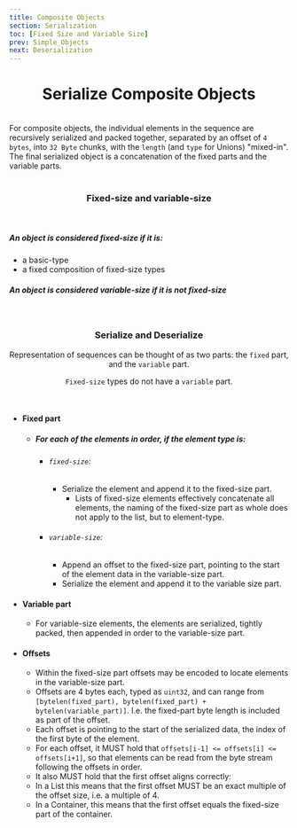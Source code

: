 ```yaml
---
title: Composite Objects
section: Serialization
toc: [Fixed Size and Variable Size]
prev: Simple_Objects
next: Deserialization
---
```


<div align='center' id='Fixed%and%Variable%Size'>

# Serialize Composite Objects
<br/>
</div>
<div align='start'

##### For composite objects, the individual elements in the sequence are recursively serialized and packed together, separated by an offset of `4 bytes`, into `32 Byte` chunks, with the `length` (and `type` for Unions) "mixed-in".  The final serialized object is a concatenation of the fixed parts and the variable parts.
<br/>
<br/>

</div>
<div align='center'>

### Fixed-size and variable-size
<br/>

</div>
<div align='start'>

##### An object is considered **fixed-size** if it is:

- a basic-type
- a fixed composition of fixed-size types

##### An object is considered **variable-size** if it is not fixed-size

<br/>
</div>
<div align='center' id='Serialize%20and%20Deserialize'>

### Serialize and Deserialize

Representation of sequences can be thought of as two parts: the `fixed` part, and the `variable` part.

`Fixed-size` types do not have a `variable` part.

<br/>
</div>
<div align='start'>

- #### Fixed part
  - ##### For each of the elements in order, if the element type is:
    - ###### `fixed-size`:
      - Serialize the element and append it to the fixed-size part.
        - Lists of fixed-size elements effectively concatenate all elements,
          the naming of the fixed-size part as whole does not apply to the list, but to element-type.
    - ###### `variable-size`:
      - Append an offset to the fixed-size part, pointing to the start of the element data in the variable-size part.
      - Serialize the element and append it to the variable size part.
- #### Variable part
    - For variable-size elements, the elements are serialized, tightly packed, then appended in order to the variable-size part.
- #### Offsets
  - Within the fixed-size part offsets may be encoded to locate elements in the variable-size part.
  - Offsets are 4 bytes each, typed as `uint32`, and can range from `[bytelen(fixed_part), bytelen(fixed_part) + bytelen(variable_part)]`. I.e. the fixed-part byte length is included as part of the offset.
  - Each offset is pointing to the start of the serialized data, the index of the first byte of the element.
  - For each offset, it MUST hold that `offsets[i-1] <= offsets[i] <= offsets[i+1]`, so that elements can be read from the byte stream following the offsets in order.
  - It also MUST hold that the first offset aligns correctly:
  - In a List this means that the first offset MUST be an exact multiple of the offset size, i.e. a multiple of 4.
  - In a Container, this means that the first offset equals the fixed-size part of the container.